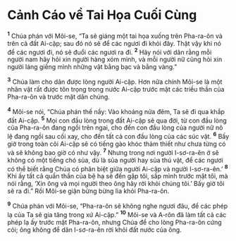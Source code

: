 # Cảnh Cáo về Tai Họa Cuối Cùng
<sup><b>1</b></sup> Chúa phán với Môi-se, “Ta sẽ giáng một tai họa xuống trên Pha-ra-ôn và trên cả đất Ai-cập; sau đó nó sẽ để các ngươi đi khỏi đây. Thật vậy khi nó để các ngươi đi, nó sẽ đuổi các ngươi ra đi. <sup><b>2</b></sup> Hãy nói với dân rằng mỗi người nam hãy hỏi xin người hàng xóm mình, và mỗi người nữ cũng hỏi xin người láng giềng mình những vật bằng bạc và bằng vàng.”

<sup><b>3</b></sup> Chúa làm cho dân được lòng người Ai-cập. Hơn nữa chính Môi-se là một nhân vật rất được tôn trọng trong nước Ai-cập trước mặt các triều thần của Pha-ra-ôn và trước mặt dân chúng.

<sup><b>4</b></sup> Môi-se nói, “Chúa phán thế nầy: Vào khoảng nửa đêm, Ta sẽ đi qua khắp đất Ai-cập. <sup><b>5</b></sup> Mọi con đầu lòng trong đất Ai-cập sẽ qua đời, từ con đầu lòng của Pha-ra-ôn đang ngồi trên ngai, cho đến con đầu lòng của người nữ nô lệ đang ngồi sau cối xay, cho đến tất cả con đầu lòng của các súc vật. <sup><b>6</b></sup> Bấy giờ trong toàn cõi Ai-cập sẽ có tiếng gào khóc thảm thiết như chưa từng có và sẽ không bao giờ có như vậy. <sup><b>7</b></sup> Nhưng trong nơi người I-sơ-ra-ên ở sẽ không có một tiếng chó sủa, dù là sủa người hay sủa thú vật, để các ngươi có thể biết rằng Chúa có phân biệt giữa người Ai-cập và người I-sơ-ra-ên.’ <sup><b>8</b></sup> Khi ấy tất cả quần thần của bệ hạ sẽ đến gặp tôi, sấp mình trước mặt tôi, mà nói rằng, ‘Xin ông và mọi người theo ông hãy rời khỏi chúng tôi.’ Bấy giờ tôi sẽ ra đi.” Rồi Môi-se giận bừng bừng lìa khỏi Pha-ra-ôn.

<sup><b>9</b></sup> Chúa phán với Môi-se, “Pha-ra-ôn sẽ không nghe ngươi đâu, để các phép lạ của Ta sẽ gia tăng trong xứ Ai-cập.” <sup><b>10</b></sup> Môi-se và A-rôn đã làm tất cả các phép lạ ấy trước mặt Pha-ra-ôn, nhưng Chúa để cho lòng Pha-ra-ôn cứng cỏi; ông không để dân I-sơ-ra-ên rời khỏi đất nước của ông.


